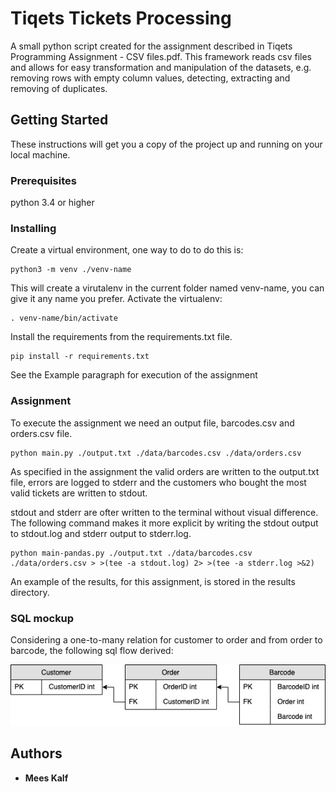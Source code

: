 # Tiqets Tickets Processing

A small python script created for the assignment described in Tiqets Programming Assignment - CSV files.pdf. This framework reads csv files and allows for easy transformation and manipulation of the datasets, e.g. removing rows with empty column values, detecting, extracting and removing of duplicates.

## Getting Started

These instructions will get you a copy of the project up and running on your local machine.

### Prerequisites

python 3.4 or higher

### Installing

Create a virtual environment, one way to do to do this is:

```
python3 -m venv ./venv-name
```

This will create a virutalenv in the current folder named venv-name, you can give it any name you prefer. Activate the virtualenv:

```
. venv-name/bin/activate
```
 
Install the requirements from the requirements.txt file. 

```
pip install -r requirements.txt
```

See the Example paragraph for execution of the assignment

### Assignment

To execute the assignment we need an output file, barcodes.csv and orders.csv file.

```
python main.py ./output.txt ./data/barcodes.csv ./data/orders.csv
```

As specified in the assignment the valid orders are written to the output.txt file, errors are logged to stderr and the customers who bought the most valid tickets are written to stdout.

stdout and stderr are ofter written to the terminal without visual difference. The following command makes it more explicit by writing the stdout output to stdout.log and stderr output to stderr.log. 

```
python main-pandas.py ./output.txt ./data/barcodes.csv ./data/orders.csv > >(tee -a stdout.log) 2> >(tee -a stderr.log >&2)
```

An example of the results, for this assignment, is stored in the results directory.

### SQL mockup
Considering a one-to-many relation for customer to order and from order to barcode, the following sql flow derived:

![Image](/images/sql.jpg)

## Authors

* **Mees Kalf**

